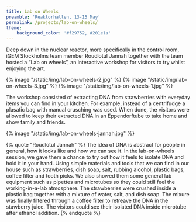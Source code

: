 ```yaml
---
title: Lab on Wheels
preamble: 'Reaktorhallen, 13-15 May'
permalink: /projects/lab-on-wheels/
theme:
    background_color: '#f29752, #201e1a'
---
```


Deep down in the nuclear reactor, more specifically in the control room, iGEM Stockholms team member Roudlotul Jannah together with the team hosted a “Lab on wheels”, an interactive workshop for visitors to try whilst enjoying the art.

{% image "/static/img/lab-on-wheels-2.jpg"  %} {% image "/static/img/lab-on-wheels-3.jpg"  %} {% image "/static/img/lab-on-wheels-1.jpg"  %}

The workshop consisted of extracting DNA from strawberries with everyday items you can find in your kitchen. For example, instead of a centrifudge a plasatic bag with manual crusching was used. When done, the visitors were allowed to keep their extracted DNA in an Eppendorftube to take home and show family and friends.

{% image "/static/img/lab-on-wheels-jannah.jpg"  %}

{% quote "Roudlotul Jannah" %} The idea of DNA is abstract for people in general, how it looks like and how we can see it. In the lab-on-wheels session, we gave them a chance to try out how it feels to isolate DNA and hold it in your hand. Using simple materials and tools that we can find in our house such as strawberries, dish soap, salt, rubbing alcohol, plastic bags, coffee filter and tooth picks. We also showed them some general lab equipment such as pipettes and microtubes so they could still feel the working-in-a-lab atmosphere. The strawberries were crushed inside a plastic bag together with a mixture of water, salt, and dish soap. The mixure was finally filtered through a coffee filter to retreave the DNA in the stawberry juice. The visitors could see their isolated DNA inside microtube after ethanol addition. {% endquote %}
